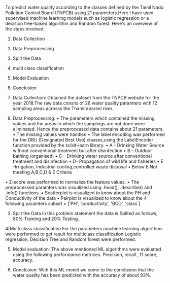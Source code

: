 To predict water quality according to the classes defined by the Tamil Nadu Pollution Control Board (TNPCB) using 21 parameters.Here I have used supervised machine learning models such as logistic regression or a decision tree-based algorithm and Random forest.
Here's an overview of the steps involved:
1) Data Collection
2) Data Preprocessing
3) Split the Data
4) multi class classification
5) Model Evaluation
6) Conclusion
1) Data Collection: Obtained the dataset from the TNPCB website for the year 2018.The raw data consits of 26 water quality paramters with 12 sampling areas acrosss the Thamirabarani river.

2) Data Preprocessing:
•	The parameters which contained the missing values and the areas in which the samplings are not done were eliminated. Hence the preprocessed data contains about 21 parameters.
•	The missing values were handled
•	The label encoding was performed for the DBU (Designated Best Use) classes,using the LabelEncoder function provided by the scikit-learn library.
•	A - Drinking Water Source without conventional treatment but after disinfection
•	B - Outdoor bathing (organised)
•	C - Drinking water source after conventional treatment and disinfection
•	D- Propagation of wild life and fisheries
•	E -Irrigation, Industrial cooling,controlled waste disposal
•	Below  E Not meeting A,B,C,D & E Criteria

•	Z-score was performed to normalize the feature values.
•	The preprocessed paramters was visualized using .head(), .describe() and .info() functions.
•	Scatterplot is visualized to know about the PH and Conductivity of the data
•	Pairplot is visualized to know about the 4 following paramters subset = ['PH', 'conductivity', 'BOD', 'class']

3) Split the Data
In this problem statement the data is Splited as follows, 80% Training and 20% Testing.

4)Multi class classification
 For the parameters machine learning algorithms were performed to get result for multiclass classification
Logistic regression, Decision Tree and Random forest were performed.

5) Model evaluation:
The above mentioned ML algorithms were evaluated using the following performance metrices.
Precision, recall , f1 score, accuracy.

6) Conclusion:
With this ML model we come to the conclusion that the water quality has been predicted with the accuracy of about 93%.
